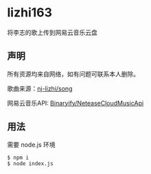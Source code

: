 # lizhi163

将李志的歌上传到网易云音乐云盘

## 声明

所有资源均来自网络，如有问题可联系本人删除。

歌曲来源：[nj-lizhi/song](https://github.com/nj-lizhi/song)

网易云音乐API: [Binaryify/NeteaseCloudMusicApi](https://github.com/Binaryify/NeteaseCloudMusicApi)

## 用法

需要 node.js 环境

```sh
$ npm i
$ node index.js
```
